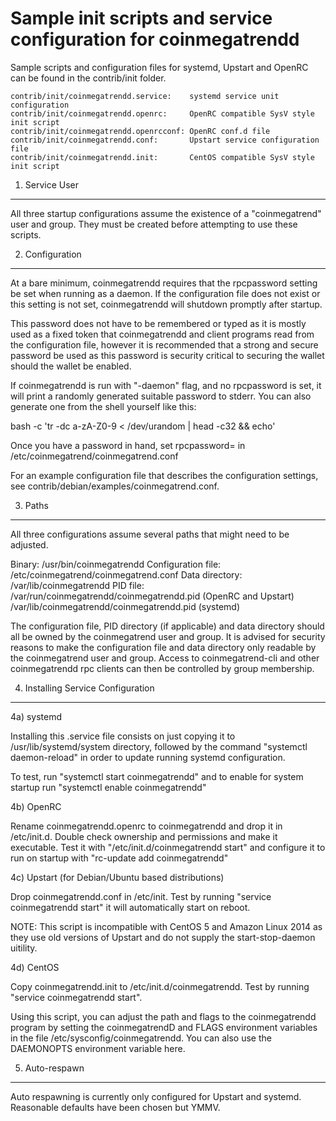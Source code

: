 Sample init scripts and service configuration for coinmegatrendd
==========================================================

Sample scripts and configuration files for systemd, Upstart and OpenRC
can be found in the contrib/init folder.

    contrib/init/coinmegatrendd.service:    systemd service unit configuration
    contrib/init/coinmegatrendd.openrc:     OpenRC compatible SysV style init script
    contrib/init/coinmegatrendd.openrcconf: OpenRC conf.d file
    contrib/init/coinmegatrendd.conf:       Upstart service configuration file
    contrib/init/coinmegatrendd.init:       CentOS compatible SysV style init script

1. Service User
---------------------------------

All three startup configurations assume the existence of a "coinmegatrend" user
and group.  They must be created before attempting to use these scripts.

2. Configuration
---------------------------------

At a bare minimum, coinmegatrendd requires that the rpcpassword setting be set
when running as a daemon.  If the configuration file does not exist or this
setting is not set, coinmegatrendd will shutdown promptly after startup.

This password does not have to be remembered or typed as it is mostly used
as a fixed token that coinmegatrendd and client programs read from the configuration
file, however it is recommended that a strong and secure password be used
as this password is security critical to securing the wallet should the
wallet be enabled.

If coinmegatrendd is run with "-daemon" flag, and no rpcpassword is set, it will
print a randomly generated suitable password to stderr.  You can also
generate one from the shell yourself like this:

bash -c 'tr -dc a-zA-Z0-9 < /dev/urandom | head -c32 && echo'

Once you have a password in hand, set rpcpassword= in /etc/coinmegatrend/coinmegatrend.conf

For an example configuration file that describes the configuration settings,
see contrib/debian/examples/coinmegatrend.conf.

3. Paths
---------------------------------

All three configurations assume several paths that might need to be adjusted.

Binary:              /usr/bin/coinmegatrendd
Configuration file:  /etc/coinmegatrend/coinmegatrend.conf
Data directory:      /var/lib/coinmegatrendd
PID file:            /var/run/coinmegatrendd/coinmegatrendd.pid (OpenRC and Upstart)
                     /var/lib/coinmegatrendd/coinmegatrendd.pid (systemd)

The configuration file, PID directory (if applicable) and data directory
should all be owned by the coinmegatrend user and group.  It is advised for security
reasons to make the configuration file and data directory only readable by the
coinmegatrend user and group.  Access to coinmegatrend-cli and other coinmegatrendd rpc clients
can then be controlled by group membership.

4. Installing Service Configuration
-----------------------------------

4a) systemd

Installing this .service file consists on just copying it to
/usr/lib/systemd/system directory, followed by the command
"systemctl daemon-reload" in order to update running systemd configuration.

To test, run "systemctl start coinmegatrendd" and to enable for system startup run
"systemctl enable coinmegatrendd"

4b) OpenRC

Rename coinmegatrendd.openrc to coinmegatrendd and drop it in /etc/init.d.  Double
check ownership and permissions and make it executable.  Test it with
"/etc/init.d/coinmegatrendd start" and configure it to run on startup with
"rc-update add coinmegatrendd"

4c) Upstart (for Debian/Ubuntu based distributions)

Drop coinmegatrendd.conf in /etc/init.  Test by running "service coinmegatrendd start"
it will automatically start on reboot.

NOTE: This script is incompatible with CentOS 5 and Amazon Linux 2014 as they
use old versions of Upstart and do not supply the start-stop-daemon uitility.

4d) CentOS

Copy coinmegatrendd.init to /etc/init.d/coinmegatrendd. Test by running "service coinmegatrendd start".

Using this script, you can adjust the path and flags to the coinmegatrendd program by
setting the coinmegatrendD and FLAGS environment variables in the file
/etc/sysconfig/coinmegatrendd. You can also use the DAEMONOPTS environment variable here.

5. Auto-respawn
-----------------------------------

Auto respawning is currently only configured for Upstart and systemd.
Reasonable defaults have been chosen but YMMV.
